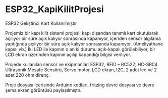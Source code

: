 # ESP32_KapiKilitProjesi
ESP32 Geliştirici Kart Kullanılmıştır


Projemiz bir kapı kilit sistemi projesi; kapı dışarıdan tanımlı kart okutularak açılıyor bir süre açık kalıyor sonrasında kapanıyor, içeriden sensör algılama yaptığında açılıyor bir süre açık kalıyor sonrasında kapanıyor. (Ameliyathane kapısı vb.) İki LED ile kapının o an ki durumu açık-kapalı görülebiliyor, bir LCD ekran üzerinden kapının açılıp kapandığı bilgisi veriliyor.

Projede kullanılan sensör ve ekipmanlar: ESP32, RFID – RC522, HC-SR04 Ultrasonik Mesafe Sensörü, Servo motor, LCD ekran, I2C, 2 adet led ve 2 adet 220 ohm direnç.

Proje dosyası içerisinde Arduino kodları, fritzing devre dosyası ve devre şema ekran görüntüsü paylaşılmıştır.
